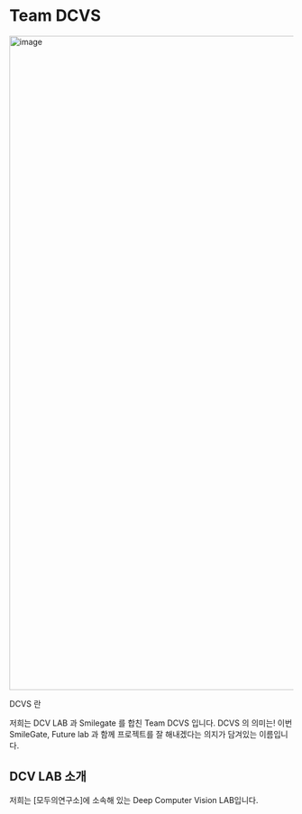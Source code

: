 # Team DCVS

<img width="1161" alt="image" src="https://github.com/ugiugi0823/DCVS/assets/106899647/6feb5af5-6517-4a7e-971d-1f2d9e5429b1">

DCVS 란

저희는 DCV LAB 과 Smilegate 를 합친 Team DCVS 입니다.
DCVS 의 의미는! 
이번 SmileGate, Future lab 과 함께 프로젝트를 잘 해내겠다는 의지가 담겨있는 이름입니다.


## DCV LAB 소개
저희는 [모두의연구소]에 소속해 있는 Deep Computer Vision LAB입니다.




















